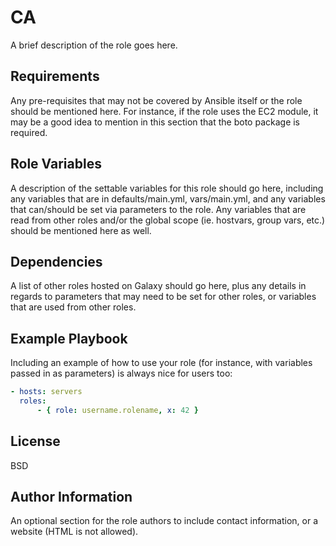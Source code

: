 # CA

A brief description of the role goes here.

## Requirements

Any pre-requisites that may not be covered by Ansible itself or the role
should be mentioned here. For instance, if the role uses the EC2 module,
it may be a good idea to mention in this section that the boto
package is required.

## Role Variables

A description of the settable variables for this role should go here,
including any variables that are in defaults/main.yml, vars/main.yml,
and any variables that can/should be set via parameters to the role.
Any variables that are read from other roles and/or the global scope
(ie. hostvars, group vars, etc.) should be mentioned here as well.

## Dependencies

A list of other roles hosted on Galaxy should go here, plus any details in
regards to parameters that may need to be set for other roles, or variables
that are used from other roles.

## Example Playbook

Including an example of how to use your role (for instance, with variables
passed in as parameters) is always nice for users too:

```yaml
- hosts: servers
  roles:
      - { role: username.rolename, x: 42 }
```


## License

BSD

## Author Information

An optional section for the role authors to include contact information,
or a website (HTML is not allowed).
